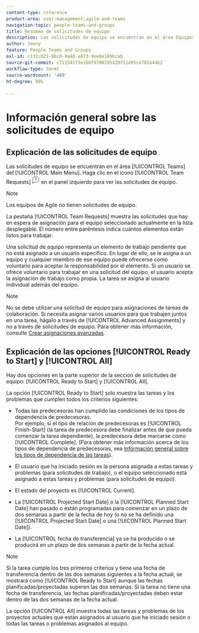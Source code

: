 ```yaml
---
content-type: reference
product-area: user-management;agile-and-teams
navigation-topic: people-teams-and-groups
title: Resumen de solicitudes de equipo
description: Las solicitudes de equipo se encuentran en el área Equipos del menú principal.
author: Jenny
feature: People Teams and Groups
exl-id: c131c021-8bc0-4a48-a873-9ee0e189bcab
source-git-commit: c711541f3e166f9700195420711d95ce782a44b2
workflow-type: tm+mt
source-wordcount: '469'
ht-degree: 99%

---
```


# Información general sobre las solicitudes de equipo

## Explicación de las solicitudes de equipo

Las solicitudes de equipo se encuentran en el área [!UICONTROL Teams] del [!UICONTROL Main Menu]. Haga clic en el icono [!UICONTROL Team Requests] ![Icono de solicitud](assets/request-icon.png) en el panel izquierdo para ver las solicitudes de equipo.

>[!NOTE]
>
>Los equipos de Agile no tienen solicitudes de equipo.

La pestaña [!UICONTROL Team Requests] muestra las solicitudes que hay en espera de asignación para el equipo seleccionado actualmente en la lista desplegable. El número entre paréntesis indica cuántos elementos están listos para trabajar.

Una solicitud de equipo representa un elemento de trabajo pendiente que no está asignado a un usuario específico. En lugar de ello, se le asigna a un equipo y cualquier miembro de ese equipo puede ofrecerse como voluntario para aceptar la responsabilidad por el elemento. Si un usuario se ofrece voluntario para trabajar en una solicitud del equipo, el usuario acepta la asignación de trabajo como propia. La tarea se asigna al usuario individual además del equipo.

>[!NOTE]
>
>No se debe utilizar una solicitud de equipo para asignaciones de tareas de colaboración. Si necesita asignar varios usuarios para que trabajen juntos en una tarea, hágalo a través de [!UICONTROL Advanced Assignments] y no a través de solicitudes de equipo. Para obtener más información, consulte [Crear asignaciones avanzadas](../../manage-work/tasks/assign-tasks/create-advanced-assignments.md).

## Explicación de las opciones [!UICONTROL Ready to Start] y [!UICONTROL All]

Hay dos opciones en la parte superior de la sección de solicitudes de equipo: [!UICONTROL Ready to Start] y [!UICONTROL All].

La opción [!UICONTROL Ready to Start] solo muestra las tareas y los problemas que cumplen todos los criterios siguientes:

* Todas las predecesoras han cumplido las condiciones de los tipos de dependencia de predecesoras.\
  Por ejemplo, si el tipo de relación de predecesoras es [!UICONTROL Finish-Start] (la tarea de predecesora debe finalizar antes de que pueda comenzar la tarea dependiente), la predecesora debe marcarse como [!UICONTROL Complete]. (Para obtener más información acerca de los tipos de dependencia de predecesoras, vea [Información general sobre los tipos de dependencia de las tareas](../../manage-work/tasks/use-prdcssrs/task-dependency-types.md)).

* El usuario que ha iniciado sesión es la persona asignada a estas tareas y problemas (para solicitudes de trabajo), o el equipo seleccionado está asignado a estas tareas y problemas (para solicitudes de equipo).
* El estado del proyecto es [!UICONTROL Current].
* La [!UICONTROL Projected Start Date] o la [!UICONTROL Planned Start Date] han pasado o están programadas para comenzar en un plazo de dos semanas a partir de la fecha de hoy (o no se ha definido una [!UICONTROL Projected Start Date] o una [!UICONTROL Planned Start Date]).
* La [!UICONTROL fecha de transferencia] ya se ha producido o se producirá en un plazo de dos semanas a partir de la fecha actual.

>[!NOTE]
>
>Si la tarea cumple los tres primeros criterios y tiene una fecha de transferencia dentro de las dos semanas siguientes a la fecha actual, se mostrará como [!UICONTROL Ready to Start] aunque las fechas planificadas/proyectadas superen las dos semanas. Si la tarea no tiene una fecha de transferencia, las fechas planificadas/proyectadas deben estar dentro de las dos semanas de la fecha actual.

La opción [!UICONTROL All] muestra todas las tareas y problemas de los proyectos actuales que están asignados al usuario que ha iniciado sesión o todas las tareas o problemas asignados al equipo.
